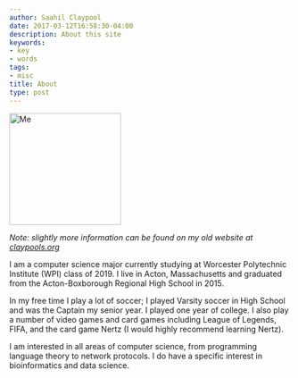 ```yaml
---
author: Saahil Claypool
date: 2017-03-12T16:58:30-04:00
description: About this site
keywords:
- key
- words
tags:
- misc
title: About
type: post
---
```


<img src="/img/HeadShot.jpg" alt="Me" style="width: 200px;"/>

*Note: slightly more information can be found on my old website at [claypools.org](http://www.claypools.org)*

I am a computer science major currently studying at Worcester Polytechnic Institute (WPI) class of 2019. 
I live in Acton, Massachusetts and graduated from the Acton-Boxborough Regional High School in 2015. 

In my free time I play a lot of soccer; I played Varsity soccer in High School and was the Captain my senior year. I played one year of college. I also play a number of video games and card games including League of Legends, FIFA, and the card game Nertz (I would highly recommend learning Nertz).


I am interested in all areas of computer science, from programming language theory to network protocols. I do have a specific interest in bioinformatics and data science. 





